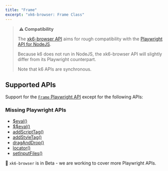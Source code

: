 ```yaml
---
title: "Frame"
excerpt: "xk6-browser: Frame Class"
---
```


> ️ **️⚠️ Compatibility**
> 
> The [xk6-browser API](/javascript-api/k6-x-browser/) aims for rough compatibility with the [Playwright API for NodeJS](https://playwright.dev/docs/api/class-playwright). 
> 
> Because k6 does not run in NodeJS, the xk6-browser API will slightly differ from its Playwright counterpart.
> 
> Note that k6 APIs are synchronous.

## Supported APIs

Support for the [`Frame` Playwright API](https://playwright.dev/docs/api/class-frame) except for the following APIs:

### Missing Playwright APIs

<Glossary>

- [$eval()](https://playwright.dev/docs/api/class-frame/#frame-eval-on-selector)
- [$$eval()](https://playwright.dev/docs/api/class-frame/#frame-eval-on-selector-all)
- [addScriptTag()](https://playwright.dev/docs/api/class-frame/#frame-add-script-tag)
- [addStyleTag()](https://playwright.dev/docs/api/class-frame/#frame-add-style-tag)
- [dragAndDrop()](https://playwright.dev/docs/api/class-frame/#frame-drag-and-drop)
- [locator()](https://playwright.dev/docs/api/class-frame/#frame-locator)
- [setInputFiles()](https://playwright.dev/docs/api/class-frame/#frame-set-input-files)

</Glossary>

🚧 `xk6-browser` is in Beta - we are working to cover more Playwright APIs.